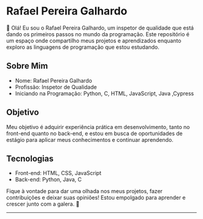 # Rafael Pereira Galhardo

👋 Olá! Eu sou o Rafael Pereira Galhardo, um inspetor de qualidade que está dando os primeiros passos no mundo da programação. Este repositório é um espaço onde compartilho meus projetos e aprendizados enquanto exploro as linguagens de programação que estou estudando.

## Sobre Mim
- Nome: Rafael Pereira Galhardo
- Profissão: Inspetor de Qualidade
- Iniciando na Programação: Python, C, HTML, JavaScript, Java ,Cypress

## Objetivo
Meu objetivo é adquirir experiência prática em desenvolvimento, tanto no front-end quanto no back-end, e estou em busca de oportunidades de estágio para aplicar meus conhecimentos e continuar aprendendo.

## Tecnologias
- Front-end: HTML, CSS, JavaScript
- Back-end: Python, Java, C

Fique à vontade para dar uma olhada nos meus projetos, fazer contribuições e deixar suas opiniões! Estou empolgado para aprender e crescer junto com a galera. 🚀

---
